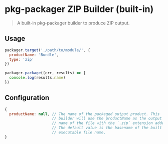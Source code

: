 pkg-packager ZIP Builder (built-in)
===================================

> A built-in pkg-packager builder to produce ZIP output.

## Usage

```js
packager.target('./path/to/module/', {
  productName: 'Bundle',
  type: 'zip'
})

packager.package((err, results) => {
  console.log(results.name)
})
```

## Configuration

```js
{
  productName: null, // The name of the packaged output product. This
                     // builder will use the productName as the output
                     // name of the file with the `.zip` extension added.
                     // The default value is the basename of the built `pkg`
                     // executable file name.
}
```
